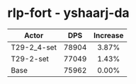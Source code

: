 # rlp-fort - yshaarj-da
| Actor | DPS | Increase |
|---|:---:|:---:|
|T29-2_4-set|78904|3.87%|
|T29-2-set|77049|1.43%|
|Base|75962|0.00%|
